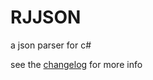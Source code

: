# RJJSON
a json parser for c#

see the [changelog](https://github.com/RJ-Infinity/RJJSON/blob/main/Changelog.md) for more info

